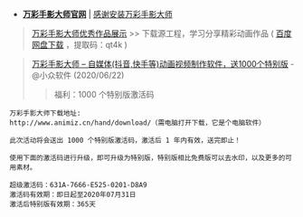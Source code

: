  - [**万彩手影大师官网**](http://www.animiz.cn/hand/) | [感谢安装万彩手影大师](http://www.animiz.cn/hand/thanks-for-installation.php?version=2.3.5&from=Windows%2010) 

> [万彩手影大师优秀作品展示](http://www.wofficebox.com/hm_excellent_works.html ) >> 下载源工程，学习分享精彩动画作品 ( [百度网盘下载](https://pan.baidu.com/s/1QCqgTF0hwwMJR5qPHRR3Bw) ，提取码：qt4k )

> [万彩手影大师 – 自媒体(抖音,快手等)动画视频制作软件，送1000个特别版](https://www.appinn.com/wancai-shouying-202006/) - @小众软件 (2020/06/22)
>>福利：1000 个特别版激活码
```
万彩手影大师下载地址:
http://www.animiz.cn/hand/download/（需电脑打开下载，它是个电脑软件）

此次活动将会送出 1000 个特别版激活码，激活后 1 年内有效，送完即止！

使用下面的激活码进行升级，即可升级为特别版，特别版相比免费版可以去水印，以及更多的可用素材。

超级激活码：631A-7666-E525-0201-D8A9
激活码有效期：即日起至2020年07月31日
激活后特别版有效期：365天
```

